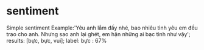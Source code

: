 # sentiment
Simple sentiment
Example:'Yêu anh lắm đấy nhé, bao nhiêu tình yêu em đều trao cho anh. Nhưng sao anh lại ghét, em hận những ai bạc tình như vậy'; results: [bực, bực, vui]; label: 
bực : 67%

